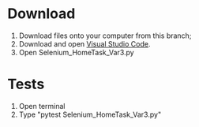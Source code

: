 # Download

1. Download files onto your computer from this branch;
2. Download and open [Visual Studio Code](https://code.visualstudio.com/download).
3. Open Selenium_HomeTask_Var3.py
  
# Tests
1. Open terminal
2. Type "pytest Selenium_HomeTask_Var3.py"
